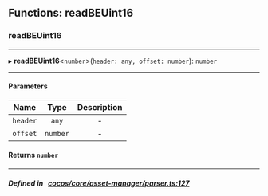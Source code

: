 ## Functions: readBEUint16

### readBEUint16


___
▸ **readBEUint16**<`number`\>(`header: any, offset: number`): `number`
___


#### Parameters

| Name | Type | Description |
| :------: | :------: | :------: |
| `header` | `any` | - |
| `offset` | `number` | - |

#### Returns `number` 
___


##### Defined in &nbsp;   [cocos/core/asset-manager/parser.ts:127](https://github.com/cocos-creator/engine/blob/c7bf6b8a9/cocos/core/asset-manager/parser.ts#L127)&nbsp;

